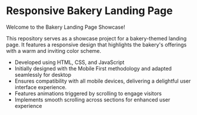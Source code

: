 # Responsive Bakery Landing Page
Welcome to the Bakery Landing Page Showcase! 

This repository serves as a showcase project for a bakery-themed landing page. It features a responsive design that highlights the bakery's offerings with a warm and inviting color scheme.

- Developed using HTML, CSS, and JavaScript
- Initially designed with the Mobile First methodology and adapted seamlessly for desktop
- Ensures compatibility with all mobile devices, delivering a delightful user interface experience.
- Features animations triggered by scrolling to engage visitors
- Implements smooth scrolling across sections for enhanced user experience
